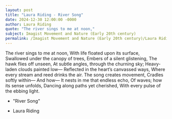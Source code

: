 ```yaml
---
layout: post
title: "Laura Riding - River Song"
date: 2024-12-30 12:00:00 -0000
author: Laura Riding
quote: "The river sings to me at noon,"
subject: Imagist Movement and Nature (Early 20th century)
permalink: /Imagist Movement and Nature (Early 20th century)/Laura Riding/Laura Riding - River Song
---
```


The river sings to me at noon,
With life floated upon its surface,  
Swallowed under the canopy of trees, 
Embers of a silent glistening,
The hawk flies off unseen, 
At subtle angles, through the churning sky; 
Heavy-laden clouds painted low—
Reflected in the heart’s canvassed ways, 
Where every stream and reed drinks the air.
The song creates movement, 
Cradles softly within—
And how—
It nests in me that endless echo, 
Of waves; how its sense unfolds,
Dancing along paths yet cherished, 
With every pulse of the ebbing light.

- "River Song"

- Laura Riding
